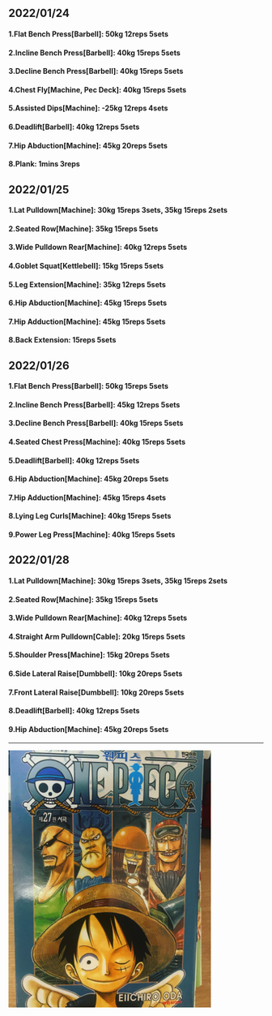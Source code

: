 ## 2022/01/24
#### 1.Flat Bench Press\[Barbell\]: 50kg 12reps 5sets 
#### 2.Incline Bench Press\[Barbell\]: 40kg 15reps 5sets 
#### 3.Decline Bench Press\[Barbell\]: 40kg 15reps 5sets
#### 4.Chest Fly\[Machine, Pec Deck\]: 40kg 15reps 5sets
#### 5.Assisted Dips\[Machine\]: -25kg 12reps 4sets
#### 6.Deadlift\[Barbell\]: 40kg 12reps 5sets
#### 7.Hip Abduction\[Machine\]: 45kg 20reps 5sets
#### 8.Plank: 1mins 3reps

## 2022/01/25
#### 1.Lat Pulldown\[Machine\]: 30kg 15reps 3sets, 35kg 15reps 2sets
#### 2.Seated Row\[Machine]: 35kg 15reps 5sets
#### 3.Wide Pulldown Rear\[Machine\]: 40kg 12reps 5sets
#### 4.Goblet Squat\[Kettlebell\]: 15kg 15reps 5sets
#### 5.Leg Extension\[Machine]: 35kg 12reps 5sets
#### 6.Hip Abduction\[Machine\]: 45kg 15reps 5sets
#### 7.Hip Adduction\[Machine\]: 45kg 15reps 5sets
#### 8.Back Extension: 15reps 5sets

## 2022/01/26
#### 1.Flat Bench Press\[Barbell\]: 50kg 15reps 5sets 
#### 2.Incline Bench Press\[Barbell\]: 45kg 12reps 5sets 
#### 3.Decline Bench Press\[Barbell\]: 40kg 15reps 5sets
#### 4.Seated Chest Press\[Machine\]: 40kg 15reps 5sets
#### 5.Deadlift\[Barbell\]: 40kg 12reps 5sets
#### 6.Hip Abduction\[Machine\]: 45kg 20reps 5sets
#### 7.Hip Adduction\[Machine\]: 45kg 15reps 4sets
#### 8.Lying Leg Curls\[Machine\]: 40kg 15reps 5sets
#### 9.Power Leg Press\[Machine\]: 40kg 15reps 5sets

## 2022/01/28
#### 1.Lat Pulldown\[Machine\]: 30kg 15reps 3sets, 35kg 15reps 2sets
#### 2.Seated Row\[Machine]: 35kg 15reps 5sets
#### 3.Wide Pulldown Rear\[Machine\]: 40kg 12reps 5sets
#### 4.Straight Arm Pulldown\[Cable\]: 20kg 15reps 5sets
#### 5.Shoulder Press\[Machine\]: 15kg 20reps 5sets
#### 6.Side Lateral Raise\[Dumbbell\]: 10kg 20reps 5sets
#### 7.Front Lateral Raise\[Dumbbell\]: 10kg 20reps 5sets
#### 8.Deadlift\[Barbell\]: 40kg 12reps 5sets
#### 9.Hip Abduction\[Machine\]: 45kg 20reps 5sets
---

<img src='./_resources/__027.png' width='400px' />
